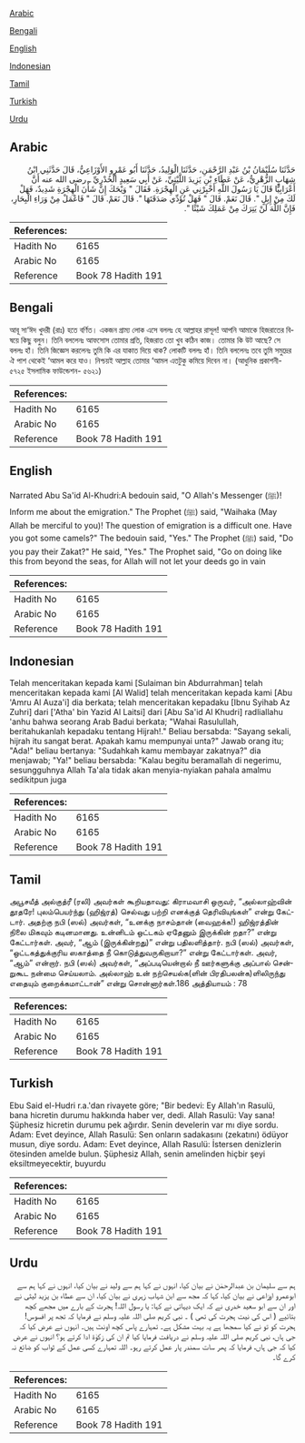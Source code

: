 [Arabic](#arabic)

[Bengali](#bengali)

[English](#english)

[Indonesian](#indonesian)

[Tamil](#tamil)

[Turkish](#turkish)

[Urdu](#urdu)

## Arabic


<div dir="rtl" lang="ar" style={{fontSize:'larger',backgroundColor:'#f8f9fa',padding:20}}>
حَدَّثَنَا سُلَيْمَانُ بْنُ عَبْدِ الرَّحْمَنِ، حَدَّثَنَا الْوَلِيدُ، حَدَّثَنَا أَبُو عَمْرٍو الأَوْزَاعِيُّ، قَالَ حَدَّثَنِي ابْنُ شِهَابٍ الزُّهْرِيُّ، عَنْ عَطَاءِ بْنِ يَزِيدَ اللَّيْثِيِّ، عَنْ أَبِي سَعِيدٍ الْخُدْرِيِّ ـ رضى الله عنه أَنَّ أَعْرَابِيًّا قَالَ يَا رَسُولَ اللَّهِ أَخْبِرْنِي عَنِ الْهِجْرَةِ‏.‏ فَقَالَ ‏"‏ وَيْحَكَ إِنَّ شَأْنَ الْهِجْرَةِ شَدِيدٌ، فَهَلْ لَكَ مِنْ إِبِلٍ ‏"‏‏.‏ قَالَ نَعَمْ‏.‏ قَالَ ‏"‏ فَهَلْ تُؤَدِّي صَدَقَتَهَا ‏"‏‏.‏ قَالَ نَعَمْ‏.‏ قَالَ ‏"‏ فَاعْمَلْ مِنْ وَرَاءِ الْبِحَارِ، فَإِنَّ اللَّهَ لَنْ يَتِرَكَ مِنْ عَمَلِكَ شَيْئًا ‏"‏‏.‏
</div>
<div style={{backgroundColor:'#f8f9fa',padding:20, marginBottom: 10}}><table> <thead> <tr> <th>References:</th> <th></th> </tr> </thead> <tbody><tr><td>Hadith No</td><td>6165</td></tr><tr><td>Arabic No</td><td>6165</td></tr><tr><td>Reference</td><td>Book 78 Hadith 191</td></tr></tbody></table></div>

## Bengali


<div dir="ltr" lang="bn" style={{fontSize:'larger',backgroundColor:'#f8f9fa',padding:20}}>
আবূ সা‘ঈদ খুদরী (রাঃ) হতে বর্ণিত। একজন গ্রাম্য লোক এসে বললঃ হে আল্লাহর রাসূল! আপনি আমাকে হিজরাতের বিষয়ে কিছু বলুন। তিনি বললেনঃ আফসোস তোমার প্রতি, হিজরাত তো খুব কঠিন কাজ। তোমার কি উট আছে? সে বললঃ হাঁ। তিনি জিজ্ঞেস করলেনঃ তুমি কি এর যাকাত দিয়ে থাক? লোকটি বললঃ হাঁ। তিনি বললেনঃ তবে তুমি সমুদ্রের ঐ পাশ থেকেই ‘আমল করে যাও। নিশ্চয়ই আল্লাহ তোমার ‘আমল এতটুকু কমিয়ে দিবেন না। (আধুনিক প্রকাশনী- ৫৭২৫ ইসলামিক ফাউন্ডেশন- ৫৬২১)
</div>
<div style={{backgroundColor:'#f8f9fa',padding:20, marginBottom: 10}}><table> <thead> <tr> <th>References:</th> <th></th> </tr> </thead> <tbody><tr><td>Hadith No</td><td>6165</td></tr><tr><td>Arabic No</td><td>6165</td></tr><tr><td>Reference</td><td>Book 78 Hadith 191</td></tr></tbody></table></div>

## English


<div dir="ltr" lang="en" style={{fontSize:'larger',backgroundColor:'#f8f9fa',padding:20}}>
Narrated Abu Sa'id Al-Khudri:A bedouin said, "O Allah's Messenger (ﷺ)! Inform me about the emigration." The Prophet (ﷺ) said, "Waihaka (May Allah be merciful to you)! The question of emigration is a difficult one. Have you got some camels?" The bedouin said, "Yes." The Prophet (ﷺ) said, "Do you pay their Zakat?" He said, "Yes." The Prophet said, "Go on doing like this from beyond the seas, for Allah will not let your deeds go in vain
</div>
<div style={{backgroundColor:'#f8f9fa',padding:20, marginBottom: 10}}><table> <thead> <tr> <th>References:</th> <th></th> </tr> </thead> <tbody><tr><td>Hadith No</td><td>6165</td></tr><tr><td>Arabic No</td><td>6165</td></tr><tr><td>Reference</td><td>Book 78 Hadith 191</td></tr></tbody></table></div>

## Indonesian


<div dir="ltr" lang="id" style={{fontSize:'larger',backgroundColor:'#f8f9fa',padding:20}}>
Telah menceritakan kepada kami [Sulaiman bin Abdurrahman] telah menceritakan kepada kami [Al Walid] telah menceritakan kepada kami [Abu 'Amru Al Auza'i] dia berkata; telah menceritakan kepadaku [Ibnu Syihab Az Zuhri] dari ['Atha' bin Yazid Al Laitsi] dari [Abu Sa'id Al Khudri] radliallahu 'anhu bahwa seorang Arab Badui berkata; "Wahai Rasulullah, beritahukanlah kepadaku tentang Hijrah!." Beliau bersabda: "Sayang sekali, hijrah itu sangat berat. Apakah kamu mempunyai unta?" Jawab orang itu; "Ada!" beliau bertanya: "Sudahkah kamu membayar zakatnya?" dia menjawab; "Ya!" beliau bersabda: "Kalau begitu beramallah di negerimu, sesungguhnya Allah Ta'ala tidak akan menyia-nyiakan pahala amalmu sedikitpun juga
</div>
<div style={{backgroundColor:'#f8f9fa',padding:20, marginBottom: 10}}><table> <thead> <tr> <th>References:</th> <th></th> </tr> </thead> <tbody><tr><td>Hadith No</td><td>6165</td></tr><tr><td>Arabic No</td><td>6165</td></tr><tr><td>Reference</td><td>Book 78 Hadith 191</td></tr></tbody></table></div>

## Tamil


<div dir="ltr" lang="ta" style={{fontSize:'larger',backgroundColor:'#f8f9fa',padding:20}}>
அபூசயீத் அல்குத்ரீ (ரலி) அவர்கள் கூறியதாவது: கிராமவாசி ஒருவர், “அல்லாஹ்வின் தூதரே! புலம்பெயர்ந்து (ஹிஜ்ரத்) செல்வது பற்றி எனக்குத் தெரிவியுங்கள்” என்று கேட்டார். அதற்கு நபி (ஸல்) அவர்கள், “உனக்கு நாசம்தான் (வைஹக்க!) ஹிஜ்ரத்தின் நிலை மிகவும் கடினமானது. உன்னிடம் ஒட்டகம் ஏதேனும் இருக்கின் றதா?” என்று கேட்டார்கள். அவர், “ஆம் (இருக்கின்றது)” என்று பதிலளித்தார். நபி (ஸல்) அவர்கள், “ஒட்டகத்துக்குரிய ஸகாத்தை நீ கொடுத்துவருகிறாயா?” என்று கேட்டார்கள். அவர், “ஆம்” என்றார். நபி (ஸல்) அவர்கள், “அப்படியென்றால் நீ ஊர்களுக்கு அப்பால் சென்றுகூட நன்மை செய்யலாம். அல்லாஹ் உன் நற்செயல்க(ளின் பிரதிபலன்க)ளிலிருந்து எதையும் குறைக்கமாட்டான்” என்று சொன்னார்கள்.186 அத்தியாயம் : 78
</div>
<div style={{backgroundColor:'#f8f9fa',padding:20, marginBottom: 10}}><table> <thead> <tr> <th>References:</th> <th></th> </tr> </thead> <tbody><tr><td>Hadith No</td><td>6165</td></tr><tr><td>Arabic No</td><td>6165</td></tr><tr><td>Reference</td><td>Book 78 Hadith 191</td></tr></tbody></table></div>

## Turkish


<div dir="ltr" lang="tr" style={{fontSize:'larger',backgroundColor:'#f8f9fa',padding:20}}>
Ebu Said el-Hudri r.a.'dan rivayete göre; "Bir bedevi: Ey Allah'ın Rasulü, bana hicretin durumu hakkında haber ver, dedi. Allah Rasulü: Vay sana! Şüphesiz hicretin durumu pek ağırdır. Senin develerin var mı diye sordu. Adam: Evet deyince, Allah Rasulü: Sen onların sadakasını (zekatını) ödüyor musun, diye sordu. Adam: Evet deyince, Allah Rasulü: İstersen denizlerin ötesinden amelde bulun. Şüphesiz Allah, senin amelinden hiçbir şeyi eksiltmeyecektir, buyurdu
</div>
<div style={{backgroundColor:'#f8f9fa',padding:20, marginBottom: 10}}><table> <thead> <tr> <th>References:</th> <th></th> </tr> </thead> <tbody><tr><td>Hadith No</td><td>6165</td></tr><tr><td>Arabic No</td><td>6165</td></tr><tr><td>Reference</td><td>Book 78 Hadith 191</td></tr></tbody></table></div>

## Urdu


<div dir="rtl" lang="ur" style={{fontSize:'larger',backgroundColor:'#f8f9fa',padding:20}}>
ہم سے سلیمان بن عبدالرحمٰن نے بیان کیا، انہوں نے کہا ہم سے ولید نے بیان کیا، انہوں نے کہا ہم سے ابوعمرو اوزاعی نے بیان کیا، کہا کہ مجھ سے ابن شہاب زہری نے بیان کیا، ان سے عطاء بن یزید لیثی نے اور ان سے ابو سعید خدری نے کہ ایک دیہاتی نے کہا: یا رسول اللہ! ہجرت کے بارے میں مجھے کچھ بتائیے ( اس کی نیت ہجرت کی تھی ) ۔ نبی کریم صلی اللہ علیہ وسلم نے فرمایا کہ تجھ پر افسوس! ہجرت کو تو نے کیا سمجھا ہے یہ بہت مشکل ہے۔ تمہارے پاس کچھ اونٹ ہیں۔ انہوں نے عرض کیا کہ جی ہاں، نبی کریم صلی اللہ علیہ وسلم نے دریافت فرمایا کیا تم ان کی زکوٰۃ ادا کرتے ہو؟ انہوں نے عرض کیا کہ جی ہاں، فرمایا کہ پھر سات سمندر پار عمل کرتے رہو۔ اللہ تمہارے کسی عمل کے ثواب کو ضائع نہ کرے گا۔
</div>
<div style={{backgroundColor:'#f8f9fa',padding:20, marginBottom: 10}}><table> <thead> <tr> <th>References:</th> <th></th> </tr> </thead> <tbody><tr><td>Hadith No</td><td>6165</td></tr><tr><td>Arabic No</td><td>6165</td></tr><tr><td>Reference</td><td>Book 78 Hadith 191</td></tr></tbody></table></div>
